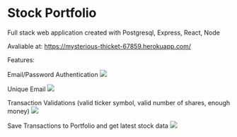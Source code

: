 # Stock Portfolio

Full stack web application created with Postgresql, Express, React, Node

Avaliable at: https://mysterious-thicket-67859.herokuapp.com/

Features:

Email/Password Authentication
![](https://github.com/maryfan1106/StockPortfolio/blob/master/stock-portfolio-gifs/stock-portfolio-auth.gif)

Unique Email
![](https://github.com/maryfan1106/StockPortfolio/blob/master/stock-portfolio-gifs/stock-portfolio-unique-email.gif)

Transaction Validations (valid ticker symbol, valid number of shares, enough money)
![](https://github.com/maryfan1106/StockPortfolio/blob/master/stock-portfolio-gifs/stock-portfolio-transaction-validations.gif)

Save Transactions to Portfolio and get latest stock data
![](https://github.com/maryfan1106/StockPortfolio/blob/master/stock-portfolio-gifs/stock-portfolio-valid-transaction.gif)
